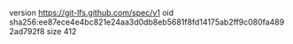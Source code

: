 version https://git-lfs.github.com/spec/v1
oid sha256:ee87ece4e4bc821e24aa3d0db8eb5681f8fd14175ab2ff9c080fa4892ad792f8
size 412

